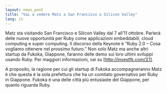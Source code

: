 ```yaml
---
layout: news_post
title: "Vai a vedere Matz a San Francisco o Silicon Valley"
lang: it
---
```


Matz sta visitando San Francisco e Silicon Valley dal 7 all’11 ottobre.
Parlerà delle nuove opportunità per Ruby come applicazioni embeddabili,
cloud computing e super computing. Il discorso della Keynote è “Ruby 2.0
– Cosa vogliamo ottenere nel prossimo futuro.” Non solo Matz ma anche
altri startup da Fukoka, Giappone, faranno delle demo sui loro ultimi
sviluppi usando Ruby. Per maggiori informazioni, vai su
[http://investfk.com/][1].

A proposito, la ragione per cui gli startup di Fukoka accompagneranno
Matz è che questa è la sola prefettura che ha un comitato governativo
per Ruby in Giappone. Fukoka è una delle città più entusiaste del
Giappone, per quanto riguarda Ruby.



[1]: http://investfk.com/ 
